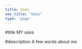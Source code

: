```yaml
---
title: Uses
nav_title: "Uses"
type: 'page'
---
```



#title 
MY uses

#description
A few words about me
